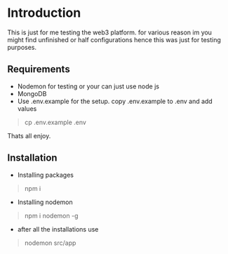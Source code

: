 # Introduction
This is just for me testing the web3 platform. for various reason im you might find unfinished or half configurations hence this was just for testing purposes.

## Requirements

- Nodemon for testing or your can just use node js
- MongoDB 
- Use .env.example for the setup. copy .env.example to .env and add values

> cp .env.example .env

Thats all enjoy.

## Installation
- Installing packages

> npm i

- Installing nodemon

> npm i nodemon -g

- after all the installations use

> nodemon src/app


